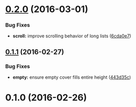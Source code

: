 <a name="0.2.0"></a>
# [0.2.0](https://github.com/SupportClass/boe-list/compare/v0.1.1...v0.2.0) (2016-03-01)


### Bug Fixes

* **scroll:** improve scrolling behavior of long lists ([6cda0e7](https://github.com/SupportClass/boe-list/commit/6cda0e7))



<a name="0.1.1"></a>
## [0.1.1](https://github.com/SupportClass/boe-list/compare/v0.1.0...v0.1.1) (2016-02-27)


### Bug Fixes

* **empty:** ensure empty cover fills entire height ([443d35c](https://github.com/SupportClass/boe-list/commit/443d35c))



<a name="0.1.0"></a>
# 0.1.0 (2016-02-26)




